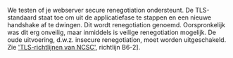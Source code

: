 We testen of je webserver secure renegotiation ondersteunt. De TLS-standaard staat toe om uit de applicatiefase te stappen en een nieuwe handshake af te dwingen. Dit wordt renegotiation genoemd. Oorspronkelijk was dit erg onveilig, maar inmiddels is veilige renegotiation mogelijk. De oude uitvoering, d.w.z. insecure renegotiation, moet worden uitgeschakeld. Zie ['TLS-richtlijnen van NCSC'](https://www.ncsc.nl/actueel/whitepapers/ict-beveiligingsrichtlijnen-voor-transport-layer-security-tls.html), richtlijn B6-2].
